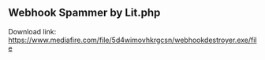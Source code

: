 ## Webhook Spammer by Lit.php

Download link: https://www.mediafire.com/file/5d4wimovhkrgcsn/webhookdestroyer.exe/file
